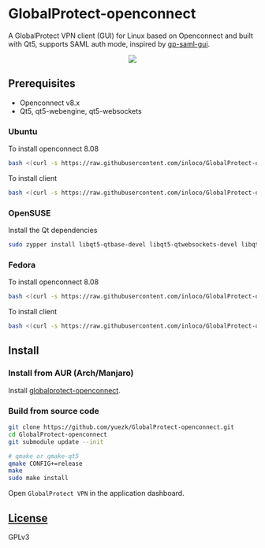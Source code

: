 # GlobalProtect-openconnect
A GlobalProtect VPN client (GUI) for Linux based on Openconnect and built with Qt5, supports SAML auth mode, inspired by [gp-saml-gui](https://github.com/dlenski/gp-saml-gui).

<p align="center">
  <img src="screenshot.png">
</p>

## Prerequisites

- Openconnect v8.x
- Qt5, qt5-webengine, qt5-websockets

### Ubuntu
To install openconnect 8.08
```sh
bash <(curl -s https://raw.githubusercontent.com/inloco/GlobalProtect-openconnect/master/install/ubuntu-openconnect.sh)
```
To install client
```sh
bash <(curl -s https://raw.githubusercontent.com/inloco/GlobalProtect-openconnect/master/install/ubuntu.sh)
```
### OpenSUSE
Install the Qt dependencies

```sh
sudo zypper install libqt5-qtbase-devel libqt5-qtwebsockets-devel libqt5-qtwebengine-devel
```

### Fedora
To install openconnect 8.08
```sh
bash <(curl -s https://raw.githubusercontent.com/inloco/GlobalProtect-openconnect/master/install/fedora-openconnect.sh)
```
To install client
```sh
bash <(curl -s https://raw.githubusercontent.com/inloco/GlobalProtect-openconnect/master/install/fedora.sh)
```
## Install

### Install from AUR (Arch/Manjaro)

Install [globalprotect-openconnect](https://aur.archlinux.org/packages/globalprotect-openconnect/).

### Build from source code

```sh
git clone https://github.com/yuezk/GlobalProtect-openconnect.git
cd GlobalProtect-openconnect
git submodule update --init

# qmake or qmake-qt5
qmake CONFIG+=release
make
sudo make install
```
Open `GlobalProtect VPN` in the application dashboard.

## [License](./LICENSE)
GPLv3
